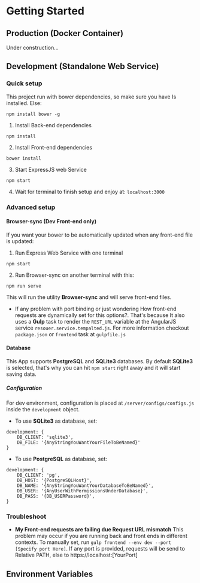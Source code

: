 # **Getting Started**

## Production (Docker Container)
Under construction...

## Development (Standalone Web Service)
### Quick setup
This project run with bower dependencies, so make sure you have Is installed. Else:
```
npm install bower -g
```
1. Install Back-end dependencies
```
npm install
```
2. Install Front-end dependencies
```
bower install
```
3. Start ExpressJS web Service
```
npm start
```

4. Wait for terminal to finish setup and enjoy at: `localhost:3000`

### Advanced setup

#### Browser-sync (Dev Front-end only)
If you want your bower to be automatically updated when any front-end file is updated:

1. Run Express Web Service with one terminal
```
npm start
```
2. Run Browser-sync on another terminal with this:
```
npm run serve
```

This will run the utility **Browser-sync** and will serve front-end files.

* If any problem with port binding or just wondering How front-end requests are dynamically set for this options?. That's because It also uses a **Gulp** task to render the `REST_URL` variable at the AngularJS  service `resouer.service.tempalted.js`. For more information checkout `package.json` or `frontend` task at `gulpfile.js`


#### Database
This App supports **PostgreSQL** and **SQLite3** databases. By default **SQLite3** is selected, that's why you can hit `npm start` right away and it will start saving data.

##### Configuration
For dev environment, configuration is placed at `/server/configs/configs.js` inside the `development` object.

* To use **SQLite3** as database, set:
```
development: {
    DB_CLIENT: 'sqlite3',
    DB_FILE: '{AnyStringYouWantYourFileToBeNamed}'
}
```

* To use **PostgreSQL**  as database, set:
```
development: {
    DB_CLIENT: 'pg',
    DB_HOST: '{PostgreSQLHost}',
    DB_NAME: '{AnyStringYouWantYourDatabaseToBeNamed}',
    DB_USER: '{AnyUserWithPermissionsUnderDatabase}',
    DB_PASS: '{DB_USERPassword}',
}
```



### Troubleshoot

* **My Front-end requests are failing due Request URL mismatch**
This problem may occur if you are running back and front ends in different contexts. To manually set, run `gulp frontend --env dev --port [Specify port Here]`. If any port is provided, requests will be send to Relative PATH, else to https://localhost:[YourPort]


## Environment Variables
